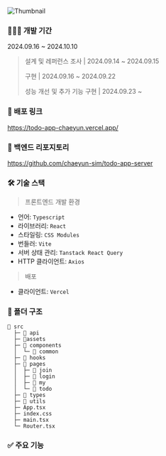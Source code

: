 ![Thumbnail](https://github.com/user-attachments/assets/5f0c71ca-31fc-44f4-9d87-59fd42e734c2)

### 👩🏻‍💻 개발 기간
2024.09.16 ~ 2024.10.10
> 설계 및 레퍼런스 조사 | 2024.09.14 ~ 2024.09.15
> 
> 구현 | 2024.09.16 ~ 2024.09.22
> 
> 성능 개선 및 추가 기능 구현 | 2024.09.23 ~

### 🔗 배포 링크
https://todo-app-chaeyun.vercel.app/

### 🔗 백엔드 리포지토리
https://github.com/chaeyun-sim/todo-app-server

### 🛠️ 기술 스택
> 프론트엔드 개발 환경
- 언어: `Typescript`
- 라이브러리: `React`
- 스타일링: `CSS Modules`
- 번들러: `Vite`
- 서버 상태 관리: `Tanstack React Query`
- HTTP 클라이언트: `Axios`

> 배포
- 클라이언트: `Vercel`

### 📂 폴더 구조
```
📂 src
  ├─ 📂 api
  ├─ 📂assets
  ├─ 📂 components
  │  └─ 📂 common
  ├─ 📂 hooks
  ├─ 📂 pages
  │  ├─ 📂 join
  │  ├─ 📂 login
  │  ├─ 📂 my
  │  └─ 📂 todo
  ├─ 📂 types
  ├─ 📂 utils
  ├─ App.tsx
  ├─ index.css
  ├─ main.tsx
  └─ Router.tsx
```

### ✅ 주요 기능
